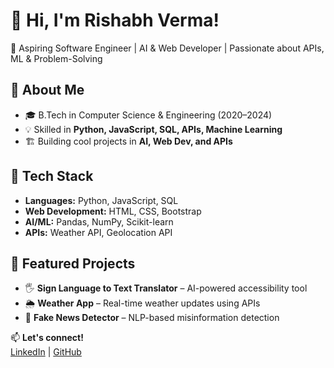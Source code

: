 # 👋 Hi, I'm Rishabh Verma!  
🚀 Aspiring Software Engineer | AI & Web Developer | Passionate about APIs, ML & Problem-Solving  

## 🔹 About Me  
- 🎓 B.Tech in Computer Science & Engineering (2020–2024)  
- 💡 Skilled in **Python, JavaScript, SQL, APIs, Machine Learning**  
- 🏗️ Building cool projects in **AI, Web Dev, and APIs**  

## 🔧 Tech Stack  
- **Languages:** Python, JavaScript, SQL  
- **Web Development:** HTML, CSS, Bootstrap  
- **AI/ML:** Pandas, NumPy, Scikit-learn  
- **APIs:** Weather API, Geolocation API  

## 📌 Featured Projects  
- 🖐 **Sign Language to Text Translator** – AI-powered accessibility tool  
- 🌦 **Weather App** – Real-time weather updates using APIs  
- 🔎 **Fake News Detector** – NLP-based misinformation detection  

📫 **Let's connect!**  
[LinkedIn](https://www.linkedin.com/in/rishabh-verma-113790282/) | [GitHub](https://github.com/Rishabh-Verma-thc)
